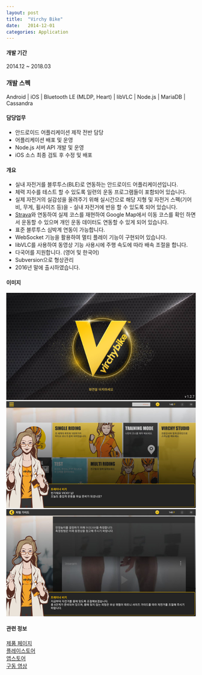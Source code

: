 ```yaml
---
layout: post
title:  "Virchy Bike"
date:   2014-12-01
categories: Application
---
```


#### 개발 기간
2014.12 ~ 2018.03

### 개발 스펙
Android | iOS | Bluetooth LE (MLDP, Heart) | libVLC | Node.js | MariaDB | Cassandra

#### 담당업무
- 안드로이드 어플리케이션 제작 전반 담당
- 어플리케이션 배포 및 운영
- Node.js 서버 API 개발 및 운영
- iOS 소스 최종 검토 후 수정 및 배포

#### 개요
- 실내 자전거를 블루투스(BLE)로 연동하는 안드로이드 어플리케이션입니다.
- 체력 지수를 테스트 할 수 있도록 일련의 운동 프로그램들이 포함되어 있습니다.
- 실제 자전거의 실감성을 올려주기 위해 실시간으로 해당 지형 및 자전거 스펙(기어비, 무게, 휠사이즈 등)을 - 실내 자전거에 반응 할 수 있도록 되어 있습니다.
- [Strava](https://strava.com)와 연동하여 실제 코스를 재현하여 Google Map에서 이동 코스를 확인 하면서 운동할 수 있으며 개인 운동 데이터도 연동할 수 있게 되어 있습니다.
- 표준 블루투스 심박계 연동이 가능합니다.
- WebSocket 기능을 활용하여 멀티 플레이 기능이 구현되어 있습니다.
- libVLC를 사용하여 동영상 기능 사용시에 주행 속도에 따라 배속 조절을 합니다.
- 다국어를 지원합니다. (영어 및 한국어)
- Subversion으로 형상관리
- 2016년 말에 출시하였습니다.

#### 이미지
![VirchyBike_0](/images/resized_virchybike_0.jpg)
![VirchyBike_1](/images/resized_virchybike_1.jpg)
![VirchyBike_2](/images/resized_virchybike_2.jpg)

#### 관련 정보
[제품 페이지](http://www.virchybike.kr/)  
[플레이스토어](https://play.google.com/store/apps/details?id=com.considerc.virchybikemobile)  
[앱스토어](https://itunes.apple.com/us/app/virchy-bike/id1359049314?mt=8&ign-mpt=uo4)  
[구동 영상](https://youtu.be/IF-lP1FbtpU)  



